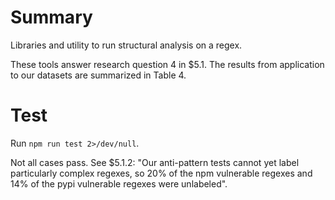 # Summary

Libraries and utility to run structural analysis on a regex.

These tools answer research question 4 in $5.1.
The results from application to our datasets are summarized in Table 4.

# Test

Run `npm run test 2>/dev/null`.

Not all cases pass.
See $5.1.2: "Our anti-pattern tests cannot yet label particularly complex regexes, so 20% of the npm vulnerable regexes and 14% of the pypi vulnerable regexes were unlabeled".
